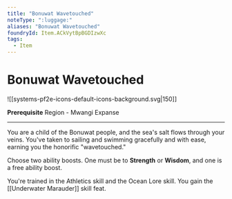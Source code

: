 ```yaml
---
title: "Bonuwat Wavetouched"
noteType: ":luggage:"
aliases: "Bonuwat Wavetouched"
foundryId: Item.ACkVytBpBGDIzwXc
tags:
  - Item
---
```


# Bonuwat Wavetouched
![[systems-pf2e-icons-default-icons-background.svg|150]]

**Prerequisite** Region - Mwangi Expanse

* * *

You are a child of the Bonuwat people, and the sea's salt flows through your veins. You've taken to sailing and swimming gracefully and with ease, earning you the honorific "wavetouched."

Choose two ability boosts. One must be to **Strength** or **Wisdom**, and one is a free ability boost.

You're trained in the Athletics skill and the Ocean Lore skill. You gain the [[Underwater Marauder]] skill feat.
